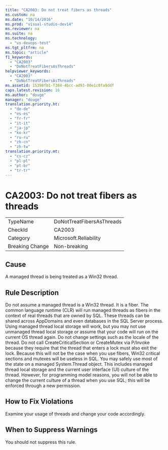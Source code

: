 ```yaml
---
title: "CA2003: Do not treat fibers as threads"
ms.custom: na
ms.date: "10/14/2016"
ms.prod: "visual-studio-dev14"
ms.reviewer: na
ms.suite: na
ms.technology: 
  - "vs-devops-test"
ms.tgt_pltfrm: na
ms.topic: "article"
f1_keywords: 
  - "CA2003"
  - "DoNotTreatFibersAsThreads"
helpviewer_keywords: 
  - "CA2003"
  - "DoNotTreatFibersAsThreads"
ms.assetid: 15398fb1-f384-4bcc-ad93-00e1c0fa9ddf
caps.latest.revision: 16
ms.author: "douge"
manager: "douge"
translation.priority.ht: 
  - "de-de"
  - "es-es"
  - "fr-fr"
  - "it-it"
  - "ja-jp"
  - "ko-kr"
  - "ru-ru"
  - "zh-cn"
  - "zh-tw"
translation.priority.mt: 
  - "cs-cz"
  - "pl-pl"
  - "pt-br"
  - "tr-tr"
---
```

# CA2003: Do not treat fibers as threads
|||  
|-|-|  
|TypeName|DoNotTreatFibersAsThreads|  
|CheckId|CA2003|  
|Category|Microsoft.Reliability|  
|Breaking Change|Non-breaking|  
  
## Cause  
 A managed thread is being treated as a Win32 thread.  
  
## Rule Description  
 Do not assume a managed thread is a Win32 thread. It is a fiber. The common language runtime (CLR) will run managed threads as fibers in the context of real threads that are owned by SQL. These threads can be shared across AppDomains and even databases in the SQL Server process. Using managed thread local storage will work, but you may not use unmanaged thread local storage or assume that your code will run on the current OS thread again. Do not change settings such as the locale of the thread. Do not call CreateCriticalSection or CreateMutex via P/Invoke because they require that the thread that enters a lock must also exit the lock. Because this will not be the case when you use fibers, Win32 critical sections and mutexes will be useless in SQL. You may safely use most of the state on a managed System.Thread object. This includes managed thread local storage and the current user interface (UI) culture of the thread. However, for programming model reasons, you will not be able to change the current culture of a thread when you  use SQL; this will be enforced through a new permission.  
  
## How to Fix Violations  
 Examine your usage of threads and change your code accordingly.  
  
## When to Suppress Warnings  
 You should not suppress this rule.